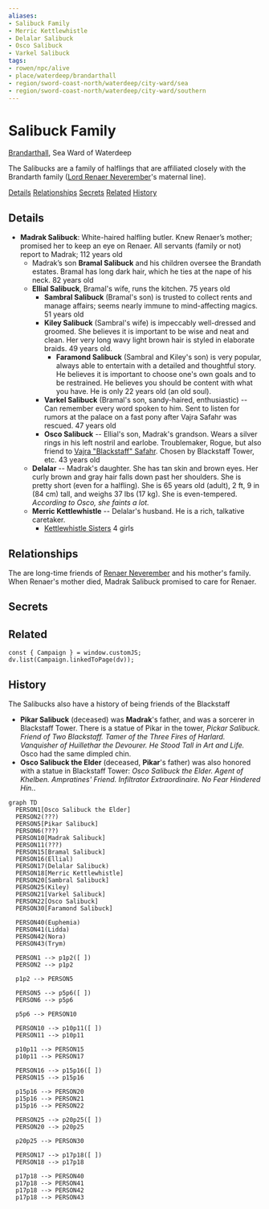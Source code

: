 ```yaml
---
aliases: 
- Salibuck Family
- Merric Kettlewhistle
- Delalar Salibuck
- Osco Salibuck
- Varkel Salibuck
tags:
- rowen/npc/alive
- place/waterdeep/brandarthall
- region/sword-coast-north/waterdeep/city-ward/sea
- region/sword-coast-north/waterdeep/city-ward/southern
---
```

# Salibuck Family
<span class="subhead">[Brandarthall](../places/brandarthall.md), Sea Ward of Waterdeep</span>

The Salibucks are a family of halflings that are affiliated closely with the Brandarth family ([Lord Renaer Neverember](renaer-neverember.md)'s maternal line).

<span class="nav">[Details](#Details) [Relationships](#Relationships) [Secrets](#Secrets) [Related](#Related) [History](#History)</span>

## Details

- **Madrak Salibuck**: White-haired halfling butler. Knew Renaer’s mother; promised her to keep an eye on Renaer.  All servants (family or not) report to Madrak; 112 years old
    - Madrak’s son **Bramal Salibuck** and his children oversee the Brandath estates. Bramal has long dark hair, which he ties at the nape of his neck. 82 years old
    - **Ellial Salibuck**, Bramal's wife, runs the kitchen. 75 years old
        - **Sambral Salibuck** (Bramal's son) is trusted to collect rents and manage affairs; seems nearly immune to mind-affecting magics. 51 years old
        - **Kiley Salibuck** (Sambral's wife) is impeccably well-dressed and groomed. She believes it is important to be wise and neat and clean. Her very long wavy light brown hair is styled in elaborate braids. 49 years old.
            - **Faramond Salibuck** (Sambral and Kiley's son) is very popular, always able to entertain with a detailed and thoughtful story. He believes it is important to choose one's own goals and to be restrained. He believes you should be content with what you have. He is only 22 years old (an old soul).
        - **Varkel Salibuck** (Bramal's son, sandy-haired, enthusiastic) -- Can remember every word spoken to him. Sent to listen for rumors at the palace on a fast pony after Vajra Safahr was rescued. 47 years old
        - **Osco Salibuck** -- Ellial's son, Madrak's grandson. Wears a silver rings in his left nostril and earlobe. Troublemaker, Rogue, but also friend to [Vajra "Blackstaff" Safahr](vajra-safahr.md). Chosen by Blackstaff Tower, etc. 43 years old
    - **Delalar** -- Madrak's daughter.  She has tan skin and brown eyes. Her curly brown and gray hair falls down past her shoulders. She is pretty short (even for a halfling). She is 65 years old (adult), 2 ft, 9 in (84 cm) tall, and weighs 37 lbs (17 kg). She is even-tempered. *According to Osco, she faints a lot.*
    - **Merric Kettlewhistle** -- Delalar's husband. He is a rich, talkative caretaker. 
        - [Kettlewhistle Sisters](kettlewhistle-sisters.md) 4 girls

## Relationships

The are long-time friends of [Renaer Neverember](/compendium/bestiary/humanoid/renaer-neverember.md) and his mother's family.  When Renaer's mother died, Madrak Salibuck promised to care for Renaer.

## Secrets

## Related

```dataviewjs
const { Campaign } = window.customJS;
dv.list(Campaign.linkedToPage(dv));
```

## History

The Salibucks also have a history of being friends of the Blackstaff

- **Pikar Salibuck** (deceased) was **Madrak**'s father, and was a sorcerer in Blackstaff Tower. There is a statue of Pikar in the tower, *Pickar Salibuck. Friend of Two Blackstaff. Tamer of the Three Fires of Harlard. Vanquisher of Huillethar the Devourer. He Stood Tall in Art and Life.*  Osco had the same dimpled chin.
- **Osco Salibuck the Elder** (deceased, **Pikar**'s father) was also honored with a statue in Blackstaff Tower: *Osco Salibuck the Elder. Agent of Khelben. Ampratines' Friend. Infiltrator Extraordinaire. No Fear Hindered Hin.*.

```mermaid
graph TD
  PERSON1[Osco Salibuck the Elder]
  PERSON2(???)
  PERSON5[Pikar Salibuck]
  PERSON6(???)
  PERSON10[Madrak Salibuck]
  PERSON11(???)
  PERSON15[Bramal Salibuck]
  PERSON16(Ellial)
  PERSON17(Delalar Salibuck)
  PERSON18[Merric Kettlewhistle]
  PERSON20[Sambral Salibuck]
  PERSON25(Kiley)
  PERSON21[Varkel Salibuck]
  PERSON22[Osco Salibuck]
  PERSON30[Faramond Salibuck]

  PERSON40(Euphemia)
  PERSON41(Lidda)
  PERSON42(Nora)
  PERSON43(Trym)

  PERSON1 --> p1p2([ ])
  PERSON2 --> p1p2

  p1p2 --> PERSON5

  PERSON5 --> p5p6([ ])
  PERSON6 --> p5p6

  p5p6 --> PERSON10

  PERSON10 --> p10p11([ ])
  PERSON11 --> p10p11

  p10p11 --> PERSON15
  p10p11 --> PERSON17

  PERSON16 --> p15p16([ ])
  PERSON15 --> p15p16

  p15p16 --> PERSON20
  p15p16 --> PERSON21
  p15p16 --> PERSON22

  PERSON25 --> p20p25([ ])
  PERSON20 --> p20p25

  p20p25 --> PERSON30

  PERSON17 --> p17p18([ ])
  PERSON18 --> p17p18

  p17p18 --> PERSON40
  p17p18 --> PERSON41
  p17p18 --> PERSON42
  p17p18 --> PERSON43
```